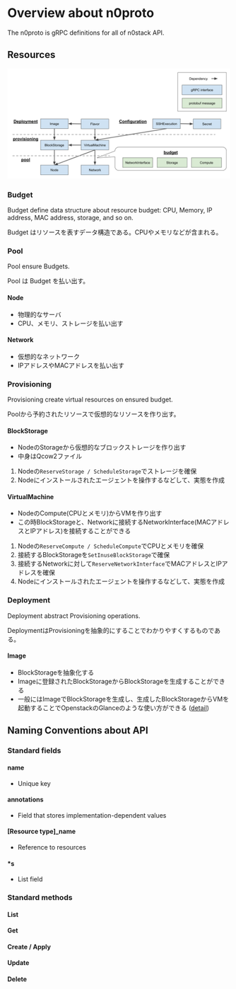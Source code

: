 # Overview about n0proto

The n0proto is gRPC definitions for all of n0stack API.

## Resources

![](../_static/images/dependency_map.svg)

### Budget

Budget define data structure about resource budget: CPU, Memory, IP address, MAC address, storage, and so on.

Budget はリソースを表すデータ構造である。CPUやメモリなどが含まれる。

### Pool

Pool ensure Budgets.

Pool は Budget を払い出す。

#### Node

- 物理的なサーバ
- CPU、メモリ、ストレージを払い出す

#### Network

- 仮想的なネットワーク
- IPアドレスやMACアドレスを払い出す

### Provisioning

Provisioning create virtual resources on ensured budget.

Poolから予約されたリソースで仮想的なリソースを作り出す。

#### BlockStorage

- NodeのStorageから仮想的なブロックストレージを作り出す
- 中身はQcow2ファイル

1. Nodeの`ReserveStorage / ScheduleStorage`でストレージを確保
2. Nodeにインストールされたエージェントを操作するなどして、実態を作成

#### VirtualMachine

- NodeのCompute(CPUとメモリ)からVMを作り出す
- この時BlockStorageと、Networkに接続するNetworkInterface(MACアドレスとIPアドレス)を接続することができる

1. Nodeの`ReserveCompute / ScheduleCompute`でCPUとメモリを確保
2. 接続するBlockStorageを`SetInuseBlockStorage`で確保
3. 接続するNetworkに対して`ReserveNetworkInterface`でMACアドレスとIPアドレスを確保
4. Nodeにインストールされたエージェントを操作するなどして、実態を作成

### Deployment

Deployment abstract Provisioning operations.

DeploymentはProvisioningを抽象的にすることでわかりやすくするものである。

#### Image

- BlockStorageを抽象化する
- Imageに登録されたBlockStorageからBlockStorageを生成することができる
- 一般にはImageでBlockStorageを生成し、生成したBlockStorageからVMを起動することでOpenstackのGlanceのような使い方ができる ([detail](usecases/boot_vm_with_image.md))

<!-- ### [Configuration](configuration/)

Configuration setting up Provisioning. -->

## Naming Conventions about API

### Standard fields

#### name

- Unique key

#### annotations

- Field that stores implementation-dependent values

#### [Resource type]_name

- Reference to resources

#### *s

- List field

### Standard methods

#### List
#### Get
#### Create / Apply
#### Update
#### Delete
